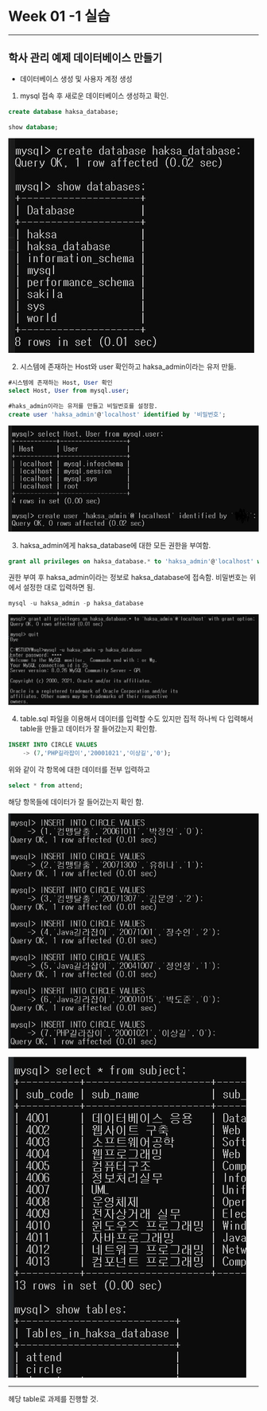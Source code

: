 # Week 01 -1 실습
---
## 학사 관리 예제 데이터베이스 만들기
- 데이터베이스 생성 및 사용자 계정 생성

1. mysql 접속 후 새로운 데이터베이스 생성하고 확인.
```sql
create database haksa_database;
```

```sql
show database;
```

![1 result](https://github.com/YOOHYOJEONG/SQL_study/blob/master/week01/images/1_01.JPG?raw=true)

2. 시스템에 존재하는 Host와 user 확인하고 haksa_admin이라는 유저 만듦.
```sql
#시스템에 존재하는 Host, User 확인
select Host, User from mysql.user;
```

```sql
#haks_admin이라는 유저를 만들고 비밀번호를 설정함.
create user 'haksa_admin'@'localhost' identified by '비밀번호';
```

![2 result](https://github.com/YOOHYOJEONG/SQL_study/blob/master/week01/images/1_02.JPG?raw=true)

3. haksa_admin에게 haksa_database에 대한 모든 권한을 부여함.
```sql
grant all privileges on haksa_database.* to 'haksa_admin'@'localhost' with grant option;
```

권한 부여 후  haksa_admin이라는 정보로 haksa_database에 접속함. 비밀번호는 위에서 설정한 대로 입력하면 됨.   
```sql
mysql -u haksa_admin -p haksa_database
```
![3 result](https://github.com/YOOHYOJEONG/SQL_study/blob/master/week01/images/1_03.JPG?raw=true)


4. table.sql 파일을 이용해서 데이터를 입력할 수도 있지만 집적 하나씩 다 입력해서 table을 만들고 데이터가 잘 들어갔는지 확인함.
```sql
INSERT INTO CIRCLE VALUES
    -> (7,'PHP길라잡이','20001021','이상길','0');
```
위와 같이 각 항목에 대한 데이터를 전부 입력하고
```sql
select * from attend;
```
해당 항목들에 데이터가 잘 들어갔는지 확인 함.

![4 results1](https://github.com/YOOHYOJEONG/SQL_study/blob/master/week01/images/1_04.JPG?raw=true)

![4 results2](https://github.com/YOOHYOJEONG/SQL_study/blob/master/week01/images/1_05.JPG?raw=true)

---
헤당 table로 과제를 진행할 것.